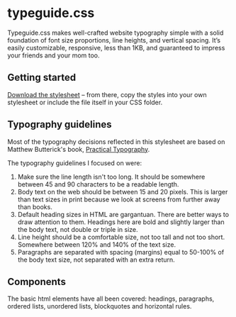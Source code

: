 # typeguide.css

Typeguide.css makes well-crafted website typography simple with a solid foundation of font size proportions, line heights, and vertical spacing. It’s easily customizable, responsive, less than 1KB, and guaranteed to impress your friends and your mom too.

## Getting started

[Download the stylesheet](https://raw.githubusercontent.com/kmcgillivray/typography.css/master/typography.css) – from there, copy the styles into your own stylesheet or include the file itself in your CSS folder.

## Typography guidelines

Most of the typography decisions reflected in this stylesheet are based on Matthew Butterick's book, [Practical Typography](http://practicaltypography.com).

The typography guidelines I focused on were:

1. Make sure the line length isn't too long. It should be somewhere between 45 and 90 characters to be a readable length.
2. Body text on the web should be between 15 and 20 pixels. This is larger than text sizes in print because we look at screens from further away than books.
3. Default heading sizes in HTML are gargantuan. There are better ways to draw attention to them. Headings here are bold and slightly larger than the body text, not double or triple in size.
4. Line height should be a comfortable size, not too tall and not too short. Somewhere between 120% and 140% of the text size.
5. Paragraphs are separated with spacing (margins) equal to 50-100% of the body text size, not separated with an extra return.

## Components

The basic html elements have all been covered: headings, paragraphs, ordered lists, unordered lists, blockquotes and horizontal rules.
